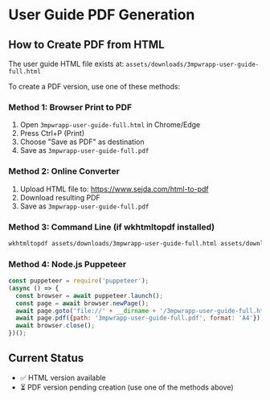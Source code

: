 # User Guide PDF Generation

## How to Create PDF from HTML

The user guide HTML file exists at: `assets/downloads/3mpwrapp-user-guide-full.html`

To create a PDF version, use one of these methods:

### Method 1: Browser Print to PDF
1. Open `3mpwrapp-user-guide-full.html` in Chrome/Edge
2. Press Ctrl+P (Print)
3. Choose "Save as PDF" as destination
4. Save as `3mpwrapp-user-guide-full.pdf`

### Method 2: Online Converter
1. Upload HTML file to: https://www.sejda.com/html-to-pdf
2. Download resulting PDF
3. Save as `3mpwrapp-user-guide-full.pdf`

### Method 3: Command Line (if wkhtmltopdf installed)
```bash
wkhtmltopdf assets/downloads/3mpwrapp-user-guide-full.html assets/downloads/3mpwrapp-user-guide-full.pdf
```

### Method 4: Node.js Puppeteer
```javascript
const puppeteer = require('puppeteer');
(async () => {
  const browser = await puppeteer.launch();
  const page = await browser.newPage();
  await page.goto('file://' + __dirname + '/3mpwrapp-user-guide-full.html', {waitUntil: 'networkidle0'});
  await page.pdf({path: '3mpwrapp-user-guide-full.pdf', format: 'A4'});
  await browser.close();
})();
```

## Current Status
- ✅ HTML version available
- ⏳ PDF version pending creation (use one of the methods above)
